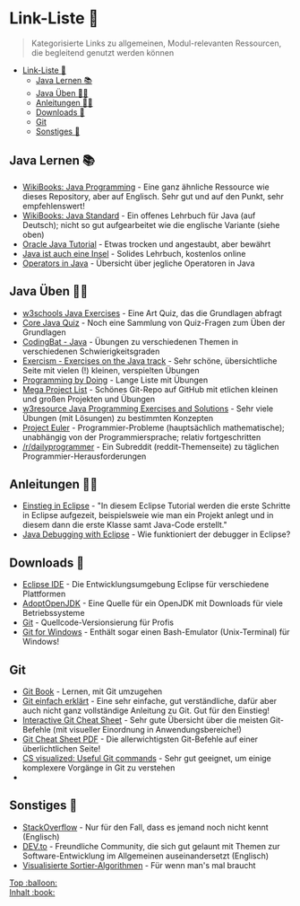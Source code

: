 # Link-Liste :link:

> Kategorisierte Links zu allgemeinen, Modul-relevanten Ressourcen, die begleitend genutzt werden können

- [Link-Liste :link:](#link-liste-)
  - [Java Lernen :books:](#java-lernen-)
  - [Java Üben :man_technologist:](#java-üben-)
  - [Anleitungen :woman_teacher:](#anleitungen-)
  - [Downloads :floppy_disk:](#downloads-)
  - [Git](#git)
  - [Sonstiges :green_salad:](#sonstiges-)

## Java Lernen :books:

-   [WikiBooks: Java Programming](https://en.wikibooks.org/wiki/Java_Programming) - Eine ganz ähnliche Ressource wie dieses Repository, aber auf Englisch. Sehr gut und auf den Punkt, sehr empfehlenswert!
-   [WikiBooks: Java Standard](https://de.wikibooks.org/wiki/Java_Standard) - Ein offenes Lehrbuch für Java (auf Deutsch); nicht so gut aufgearbeitet wie die englische Variante (siehe oben)
-   [Oracle Java Tutorial](https://docs.oracle.com/javase/tutorial/java/) - Etwas trocken und angestaubt, aber bewährt
-   [Java ist auch eine Insel](http://openbook.rheinwerk-verlag.de/javainsel/) - Solides Lehrbuch, kostenlos online
-   [Operators in Java](https://www.codejava.net/java-core/the-java-language/summary-of-operators-in-java-with-examples) - Übersicht über jegliche Operatoren in Java


## Java Üben :man_technologist:

-   [w3schools Java Exercises](https://www.w3schools.com/java/java_exercises.asp) - Eine Art Quiz, das die Grundlagen abfragt
-   [Core Java Quiz](https://www.javatpoint.com/core-java-quiz) - Noch eine Sammlung von Quiz-Fragen zum Üben der Grundlagen
-   [CodingBat - Java](https://codingbat.com/java) - Übungen zu verschiedenen Themen in verschiedenen Schwierigkeitsgraden
-   [Exercism - Exercises on the Java track](https://exercism.io/tracks/java/exercises) - Sehr schöne, übersichtliche Seite mit vielen (!) kleinen, verspielten Übungen
-   [Programming by Doing](http://www.programmingbydoing.com/) - Lange Liste mit Übungen
-   [Mega Project List](https://github.com/karan/Projects) - Schönes Git-Repo auf GitHub mit etlichen kleinen und großen Projekten und Übungen
-   [w3resource Java Programming Exercises and Solutions](https://www.w3resource.com/java-exercises/) - Sehr viele Übungen (mit Lösungen) zu bestimmten Konzepten
-   [Project Euler](https://projecteuler.net/) - Programmier-Probleme (hauptsächlich mathematische); unabhängig von der Programmiersprache; relativ fortgeschritten
-   [/r/dailyprogrammer](https://www.reddit.com/r/dailyprogrammer/) - Ein Subreddit (reddit-Themenseite) zu täglichen Programmier-Herausforderungen


## Anleitungen :woman_teacher:

-   [Einstieg in Eclipse](http://www.java-programmieren.com/eclipse-erste-schritte.php) - "In diesem Eclipse Tutorial werden die erste Schritte in Eclipse aufgezeit, beispielsweie wie man ein Projekt anlegt und in diesem dann die erste Klasse samt Java-Code erstellt."
-   [Java Debugging with Eclipse](https://www.vogella.com/tutorials/EclipseDebugging/article.html) - Wie funktioniert der debugger in Eclipse?


## Downloads :floppy_disk:

-   [Eclipse IDE](https://www.eclipse.org/downloads/packages/release/2020-03/r/eclipse-ide-java-developers) - Die Entwicklungsumgebung Eclipse für verschiedene Plattformen
-   [AdoptOpenJDK](https://adoptopenjdk.net/releases.html) - Eine Quelle für ein OpenJDK mit Downloads für viele Betriebssysteme
-   [Git](https://git-scm.com/downloads) - Quellcode-Versionsierung für Profis
-   [Git for Windows](https://gitforwindows.org/) - Enthält sogar einen Bash-Emulator (Unix-Terminal) für Windows!


## Git 

-   [Git Book](https://git-scm.com/book/de/v2) - Lernen, mit Git umzugehen
-   [Git einfach erklärt](https://rogerdudler.github.io/git-guide/index.de.html) - Eine sehr einfache, gut verständliche, dafür aber auch nicht ganz vollständige Anleitung zu Git. Gut für den Einstieg!
-   [Interactive Git Cheat Sheet](http://ndpsoftware.com/git-cheatsheet.html) - Sehr gute Übersicht über die meisten Git-Befehle (mit visueller Einordnung in Anwendungsbereiche!)
-   [Git Cheat Sheet PDF](assets/documents/Git-Cheat-Sheet.pdf) - Die allerwichtigsten Git-Befehle auf einer überlichtlichen Seite!
-   [CS visualized: Useful Git commands](https://dev.to/lydiahallie/cs-visualized-useful-git-commands-37p1) - Sehr gut geeignet, um einige komplexere Vorgänge in Git zu verstehen
-   

## Sonstiges :green_salad:

-   [StackOverflow](https://stackoverflow.com/) - Nur für den Fall, dass es jemand noch nicht kennt (Englisch)
-   [DEV.to](https://dev.to/) - Freundliche Community, die sich gut gelaunt mit Themen zur Software-Entwicklung im Allgemeinen auseinandersetzt (Englisch)
-   [Visualisierte Sortier-Algorithmen](https://www.toptal.com/developers/sorting-algorithms) - Für wenn man's mal braucht





<!-- Dieses HTML-Snippet sollte am Ende jeder Seite stehen! -->
<div class="top-link">
    <a href="#" title="Zum Anfang scrollen!">Top :balloon:</a>
    <br/>
    <a href="https://dh-cologne.github.io/java-wegweiser#inhalt-book" title="Zurück zur Übersicht!">Inhalt :book:</a>
</div>